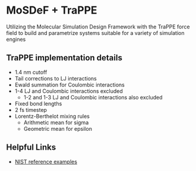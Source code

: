 # MoSDeF + TraPPE
Utilizing the Molecular Simulation Design Framework with the TraPPE force field
to build and parametrize systems suitable for a variety of simulation engines

## TraPPE implementation details
* 1.4 nm cutoff
* Tail corrections to LJ interactions
* Ewald summation for Coulombic interactions
* 1-4 LJ and Coulombic interactions excluded
    * 1-2 and 1-3 LJ and Coulombic interactions also excluded
* Fixed bond lengths
* 2 fs timestep
* Lorentz-Berthelot mixing rules
    * Arithmetic mean for sigma
    * Geometric mean for epsilon

## Helpful Links
* [NIST reference examples](https://www.nist.gov/mml/csd/chemical-informatics-research-group/lammps-md-equation-state-pressure-vs-density-trappe-0)
